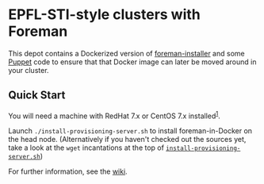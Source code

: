 # EPFL-STI-style clusters with Foreman

This depot contains a Dockerized version of
[foreman-installer](http://theforeman.org/manuals/1.8/index.html#3.InstallingForeman)
and some [Puppet](https://puppetlabs.com/) code to ensure that
that Docker image can later be moved around in your cluster.

## Quick Start

You will need a machine with RedHat 7.x or CentOS 7.x installed<sup>[1](#footnote1)</sup>.

Launch `./install-provisioning-server.sh` to install foreman-in-Docker
on the head node. (Alternatively if you haven't checked out the
sources yet, take a look at the `wget` incantations at the top of
[`install-provisioning-server.sh`](https://github.com/epfl-sti/cluster.foreman/blob/master/install-provisioning-server.sh))

For further information, see the [wiki](https://github.com/epfl-sti/cluster.foreman/wiki).


